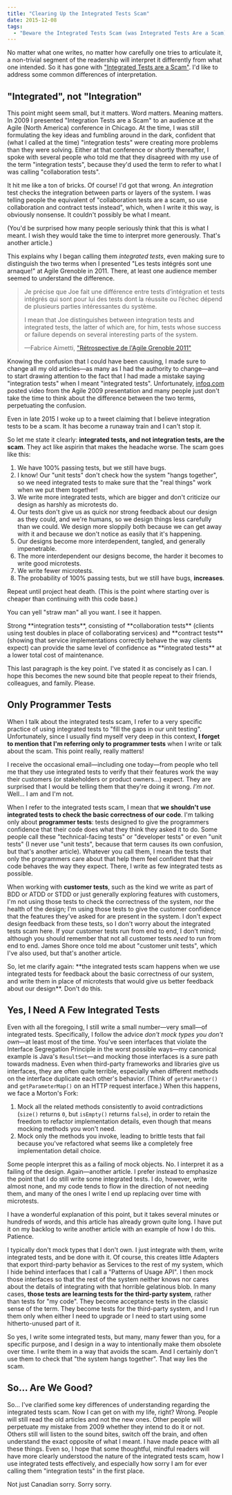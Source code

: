 ```yaml
---
title: "Clearing Up the Integrated Tests Scam"
date: 2015-12-08
tags:
  - "Beware the Integrated Tests Scam (was Integrated Tests Are a Scam)"
---
```

No matter what one writes, no matter how carefully one tries to articulate it, a non-trivial segment of the readership will interpret it differently from what one intended. So it has gone with ["Integrated Tests are a Scam"](https://integrated-tests-are-a-scam.jbrains.ca). I'd like to address some common differences of interpretation.

## "Integrated", not "Integration"

This point might seem small, but it matters. Word matters. Meaning matters. In 2009 I presented "Integration Tests are a Scam" to an audience at the Agile (North America) conference in Chicago. At the time, I was still formulating the key ideas and fumbling around in the dark, confident that (what I called at the time) "integration tests" were creating more problems than they were solving. Either at that conference or shortly thereafter, I spoke with several people who told me that they disagreed with my use of the term "integration tests", because they'd used the term to refer to what I was calling "collaboration tests".

It hit me like a ton of bricks. Of course! I'd got that wrong. An _integration_ test checks the integration between parts or layers of the system. I was telling people the equivalent of "collaboration tests are a scam, so use collaboration and contract tests instead", which, when I write it this way, is obviously nonsense. It couldn't possibly be what I meant.

<aside class="aside" markdown="1">
(You'd be surprised how many people seriously think that this is what I meant. I wish they would take the time to interpret more generously. That's another article.)
</aside>

This explains why I began calling them _integrated tests_, even making sure to distinguish the two terms when I presented "Les tests intégrés sont une arnaque!" at Agile Grenoble in 2011. There, at least one audience member seemed to understand the difference.

> Je précise que Joe fait une différence entre tests d’intégration et tests intégrés qui sont pour lui des tests dont la réussite ou l’échec dépend de plusieurs parties intéressantes du système.
>
> <p class="translation">I mean that Joe distinguishes between integration tests and integrated tests, the latter of which are, for him, tests whose success or failure depends on several interesting parts of the system.</p>
>
> &mdash;Fabrice Aimetti, ["Rétrospective de l'Agile Grenoble 2011"](https://www.fabrice-aimetti.fr/2011/11/25/retrospective-de-lagile-grenoble-2011/)

Knowing the confusion that I could have been causing, I made sure to change all my old articles&mdash;as many as I had the authority to change&mdash;and to start drawing attention to the fact that I had made a mistake saying "integration tests" when I meant "integrated tests". Unfortunately, [infoq.com](https://infoq.com) posted video from the Agile 2009 presentation and many people just don't take the time to think about the difference between the two terms, perpetuating the confusion.

Even in late 2015 I woke up to a tweet claiming that I believe integration tests to be a scam. It has become a runaway train and I can't stop it.

So let me state it clearly: **integrated tests, and not integration tests, are the scam**. They act like aspirin that makes the headache worse. The scam goes like this:

1. We have 100% passing tests, but we still have bugs.
2. I know! Our "unit tests" don't check how the system "hangs together", so we need integrated tests to make sure that the "real things" work when we put them together!
3. We write more integrated tests, which are bigger and don't criticize our design as harshly as microtests do.
4. Our tests don't give us as quick nor strong feedback about our design as they could, and we're humans, so we design things less carefully than we could. We design more sloppily both because we can get away with it and because we don't notice as easily that it's happening.
5. Our designs become more interdependent, tangled, and generally impenetrable.
6. The more interdependent our designs become, the harder it becomes to write good microtests.
7. We write fewer microtests.
8. The probability of 100% passing tests, but we still have bugs, **increases**.

Repeat until project heat death. (This is the point where starting over is cheaper than continuing with this code base.)

You can yell "straw man" all you want. I see it happen.

<p class="highlight" markdown="1">
Strong **integration tests**, consisting of **collaboration tests** (clients using test doubles in place of collaborating services) and **contract tests** (showing that service implementations correctly behave the way clients expect) can provide the same level of confidence as **integrated tests** at a lower total cost of maintenance.
</p>

This last paragraph is the key point. I've stated it as concisely as I can. I hope this becomes the new sound bite that people repeat to their friends, colleagues, and family. Please.

## Only Programmer Tests

When I talk about the integrated tests scam, I refer to a very specific practice of using integrated tests to "fill the gaps in our unit testing". Unfortunately, since I usually find myself very deep in this context, **I forget to mention that I'm referring only to programmer tests** when I write or talk about the scam. This point really, really matters!

I receive the occasional email&mdash;including one today&mdash;from people who tell me that they use integrated tests to verify that their features work the way their customers (or stakeholders or product owners...) expect. They are surprised that I would be telling them that they're doing it wrong. _I'm not_. Well... I am and I'm not.

When I refer to the integrated tests scam, I mean that **we shouldn't use integrated tests to check the basic correctness of our code**. I'm talking only about **programmer tests**: tests designed to give the programmers confidence that their code does what they think they asked it to do. Some people call these "technical-facing tests" or "developer tests" or even "unit tests" (I never use "unit tests", because that term causes its own confusion, but that's another article). Whatever you call them, I mean the tests that only the programmers care about that help them feel confident that their code behaves the way they expect. There, I write as few integrated tests as possible.

When working with **customer tests**, such as the kind we write as part of BDD or ATDD or STDD or just generally exploring features with customers, I'm not using those tests to check the correctness of the system, nor the health of the design; I'm using those tests to give the customer confidence that the features they've asked for are present in the system. I don't expect design feedback from these tests, so I don't worry about the integrated tests scam here. If your customer tests run from end to end, I don't mind; although you should remember that not all customer tests _need_ to run from end to end. James Shore once told me about "customer unit tests", which I've also used, but that's another article.

<p class="highlight" markdown="1">
So, let me clarify again: **the integrated tests scam happens when we use integrated tests for feedback about the basic correctness of our system, and write them in place of microtests that would give us better feedback about our design**. Don't do this.
</p>

## Yes, I Need A Few Integrated Tests

Even with all the foregoing, I still write a small number&mdash;very small&mdash;of integrated tests. Specifically, I follow the advice _don't mock types you don't own_&mdash;at least most of the time. You've seen interfaces that violate the Interface Segregation Principle in the worst possible ways&mdash;my canonical example is Java's `ResultSet`&mdash;and mocking those interfaces is a sure path towards madness. Even when third-party frameworks and libraries give us interfaces, they are often quite terrible, especially when different methods on the interface duplicate each other's behavior. (Think of `getParameter()` and `getParameterMap()` on an HTTP request interface.) When this happens, we face a Morton's Fork:

1. Mock all the related methods consistently to avoid contradictions (`size()` returns `0`, but `isEmpty()` returns `false`), in order to retain the freedom to refactor implementation details, even though that means mocking methods you won't need.
1. Mock only the methods you invoke, leading to brittle tests that fail because you've refactored what seems like a completely free implementation detail choice.

Some people interpret this as a failing of mock objects. No. I interpret it as a failing of the design. Again&mdash;another article. I prefer instead to emphasize the point that I do still write some integrated tests. I do, however, write almost none, and my code tends to flow in the direction of not needing them, and many of the ones I write I end up replacing over time with microtests.

<aside class="aside" markdown="1">I have a wonderful explanation of this point, but it takes several minutes or hundreds of words, and this article has already grown quite long. I have put it on my backlog to write another article with an example of how I do this. Patience.</aside>

I typically don't mock types that I don't own. I just integrate with them, write integrated tests, and be done with it. Of course, this creates little Adapters that export third-party behavior as Services to the rest of my system, which I hide behind interfaces that I call a "Patterns of Usage API". I then mock those interfaces so that the rest of the system neither knows nor cares about the details of integrating with that horrible gelatinous blob. In many cases, **those tests are learning tests for the third-party system**, rather than tests for "my code". They become acceptance tests in the classic sense of the term. They become tests for the third-party system, and I run them only when either I need to upgrade or I need to start using some hitherto-unused part of it.

<p class="highlight" markdown="1">
So yes, I write some integrated tests, but many, many fewer than you, for a specific purpose, and I design in a way to intentionally make them obsolete over time. I write them in a way that avoids the scam. And I certainly don't use them to check that "the system hangs together". That way lies the scam.
</p>

## So... Are We Good?

So... I've clarified some key differences of understanding regarding the integrated tests scam. Now I can get on with my life, right? Wrong. People will still read the old articles and not the new ones. Other people will perpetuate my mistake from 2009 whether they intend to do it or not. Others still will listen to the sound bites, switch off the brain, and often understand the exact opposite of what I meant. I have made peace with all these things. Even so, I hope that some thoughtful, mindful readers will have more clearly understood the nature of the integrated tests scam, how I use integrated tests effectively, and especially how sorry I am for ever calling them "integration tests" in the first place.

Not just Canadian sorry. Sorry sorry.
